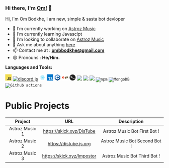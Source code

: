 ### Hi there, I'm [Om!](http://ombodkhes.tk/) 👋

Hi, I'm Om Bodkhe, I am new, simple & sasta bot devloper

- 🔭 I’m currently working on [Astroz Music](https://discord.com/oauth2/authorize?client_id=802423717316919297&permissions=8&scope=bot)
- 🌱 I’m currently learning Javascipt
- 👯 I’m looking to collaborate on [Astroz Music](https://discord.com/oauth2/authorize?client_id=802423717316919297&permissions=8&scope=bot)
- 💬 Ask me about anything [here](https://discord.com/users/831570507077124126)
- 📫 Contact me at :  **ombbodkhe@gmail.com**
- 😄 Pronouns :  **He/Him.**

**Languages and Tools:**  


<code><img height="20" src="https://raw.githubusercontent.com/github/explore/80688e429a7d4ef2fca1e82350fe8e3517d3494d/topics/javascript/javascript.png"></code>
<a href="https://discord.js.org"><img src="https://cdn.discordapp.com/attachments/740865034887888996/740865173065170994/logo-square.png" width="20" alt="discord.js" /></a>
<code><img height="20" src="https://raw.githubusercontent.com/github/explore/80688e429a7d4ef2fca1e82350fe8e3517d3494d/topics/react/react.png"></code>
<code><img height="20" src="https://raw.githubusercontent.com/github/explore/80688e429a7d4ef2fca1e82350fe8e3517d3494d/topics/typescript/typescript.png"></code>
<code><img height="20" src="https://raw.githubusercontent.com/github/explore/80688e429a7d4ef2fca1e82350fe8e3517d3494d/topics/cpp/cpp.png"></code>
<code><img height="20" src="https://raw.githubusercontent.com/github/explore/80688e429a7d4ef2fca1e82350fe8e3517d3494d/topics/git/git.png"></code>
<code><img height="20" src="https://raw.githubusercontent.com/github/explore/80688e429a7d4ef2fca1e82350fe8e3517d3494d/topics/terminal/terminal.png"></code>
<code><img height="20" src="https://img.shields.io/badge/-Nodejs-43853d?style=flat-square&logo=Node.js&logoColor=white"/></code>
<code><img height="20" src="https://img.shields.io/badge/-HTML5-E34F26?style=flat-square&logo=html5&logoColor=white" /></code>
<code><img height="20" src="https://img.shields.io/badge/-Heroku-430098?style=flat-square&logo=heroku&logoColor=white" /></code>
<code><img alt="npm" src="https://img.shields.io/badge/-NPM-CB3837?style=flat-square&logo=npm&logoColor=white" /></code>
<code><img alt="MongoDB" src="https://img.shields.io/badge/-MongoDB-13aa52?style=flat-square&logo=mongodb&logoColor=white" /></code>
<code><img alt="Github actions" src="https://img.shields.io/badge/-Github_Actions-2088FF?style=flat-square&logo=github-actions&logoColor=white" /></code> 

  <h1>Public Projects</h1> 
  
  | Project           | URL                        | Description                                         |
  |:-----------------:|:--------------------------:|:---------------------------------------------------:|
  | Astroz Music 1    | https://skick.xyz/DisTube  | Astroz Music Bot First Bot !                        |
  | Astroz Music 2    | https://distube.js.org     | Astroz Music Bot Second Bot !                       |
  | Astroz Music 3    | https://skick.xyz/Impostor | Astroz Music Bot Third Bot !                        |
</div>

